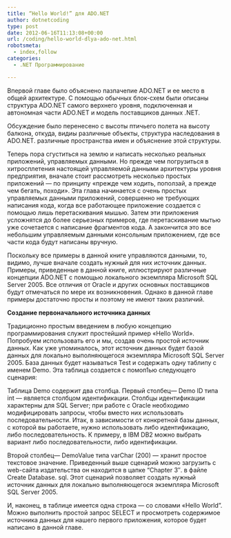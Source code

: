 ```yaml
---
title: “Hello World!” для ADO.NET
author: dotnetcoding
type: post
date: 2012-06-16T11:13:08+00:00
url: /coding/hello-world-dlya-ado-net.html
robotsmeta:
  - index,follow
categories:
  - .NET Программирование

---
```

Впервой главе было объяснено пазпачепие ADO.NET и ее место в общей архитектуре. С помощью обычных блок-схем были описаны структура ADO.NET самого верхнего уровня, подключенная и автономная части ADO.NET и модель поставщиков данных .NET.<!--more-->

Обсуждение было перенесено с высоты птичьего полета на высоту балкона, откуда, видиы различные объекты, структура наследования в ADO.NET. различные пространства имен и объяснение этой структуры.

Теперь пора сгуститься на землю и написать несколько реальных приложений, управляемых данными. Но прежде чем погрузиться в хитросплетения настоящей управляемой данными архитектуры уровня предприятия, вначале стоит рассмотреть несколько простых приложений — по принципу &#171;прежде чем ходить, поползай, а прежде чем бегать, походи&#187;. Эта глава начинается с очень простых управляемых данными приложений, совершенно не требующих написания кода, когда все работающее приложение создается с помощью лишь перетаскивания мышью. Затем эти приложения усложнятся до более серьезных примеров, где перетаскивание мытью уже сочетается с написание фрагментов кода. А закончится это все небольшим управляемым данными консольным приложением, где все части кода будут написаны вручную.

Поскольку все примеры в данной книге управляются данными, то, видимо, лучше вначале создать нужный для них источник данных. Примеры, приведенные в данной книге, иллюстрируют различные концепции ADO.NET с помощью локального экземпляра Microsoft SQL Server 2005. Все отличия от Oracle и других основных поставщиков будут отмечаться по мере их возникновения. Однако в данной главе примеры достаточно просты и поэтому не имеют таких различий.

**Создание первоначального источника данных**

Традиционно простым введением в любую концепцию программирования служит простейший пример &#171;Hello World&#187;. Попробуем использовать его и мы, создав очень простой источник данных. Как уже упоминалось, этот источник данных будет базой данных для локально выполняющегося экземпляра Microsoft SQL Server 2005. База данных будет называться Test и содержать одну таблипу с именем Demo. Эта таблица создается с помоп1ью следующего сценария:

Таблица Demo содержит два столбца. Первый столбец— Demo ID типа int — является столбцом идентификации. Столбцы идентификации характерны для SQL Server; при работе с Oracle необходимо модифицировать запросы, чтобы вместо них использовать последовательности. Итак, в зависимости от конкретной базы данных, с которой вы работаете, нужно использовать либо идентификацию, либо последовательность. К примеру, в IBM DB2 можно выбрать вариант либо последовательности, либо идентификации.

Второй столбец— DemoValue типа varChar (200) — хранит простое текстовое значение. Приведенный выше сценарий можно загрузить с web-сайта издательства он находится в цапке “Chapter 3&#8243;. в файле Create Database. sql. Этот сценарий позволяет создать нужный источник данных для локально выполняющегося экземпляра Microsoft SQL Server 2005.

И, наконец, в таблице имеется одна строка — со словами &#171;Hello World”. Можно выполнить простой запрос SELECT и просмотреть содержимое источника данных для нашего первого приложения, которое будет написано в данной главе.